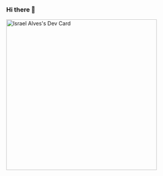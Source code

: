 ### Hi there 👋

<a href="https://app.daily.dev/raelalves"><img src="https://api.daily.dev/devcards/f5c11a6911aa44938d9c482b32e94a99.png?r=vhb" width="400" alt="Israel Alves's Dev Card"/></a>

<!--
**raelalves182/raelalves182** is a ✨ _special_ ✨ repository because its `README.md` (this file) appears on your GitHub profile.

Here are some ideas to get you started:

- 🔭 I’m currently working on ...
- 🌱 I’m currently learning ...
- 👯 I’m looking to collaborate on ...
- 🤔 I’m looking for help with ...
- 💬 Ask me about ...
- 📫 How to reach me: ...
- 😄 Pronouns: ...
- ⚡ Fun fact: ...
-->
